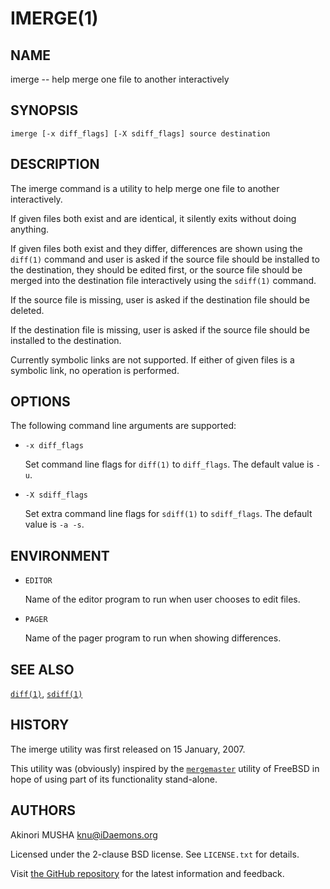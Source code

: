 IMERGE(1)
=========

## NAME

imerge -- help merge one file to another interactively

## SYNOPSIS

```
imerge [-x diff_flags] [-X sdiff_flags] source destination
```

## DESCRIPTION

The imerge command is a utility to help merge one file to another
interactively.

If given files both exist and are identical, it silently exits without
doing anything.

If given files both exist and they differ, differences are shown using
the `diff(1)` command and user is asked if the source file should be
installed to the destination, they should be edited first, or the
source file should be merged into the destination file interactively
using the `sdiff(1)` command.

If the source file is missing, user is asked if the destination file
should be deleted.

If the destination file is missing, user is asked if the source file
should be installed to the destination.

Currently symbolic links are not supported.  If either of given files
is a symbolic link, no operation is performed.

## OPTIONS

The following command line arguments are supported:

*   `-x diff_flags`

    Set command line flags for `diff(1)` to `diff_flags`.  The default
    value is `-u`.

*   `-X sdiff_flags`

    Set extra command line flags for `sdiff(1)` to `sdiff_flags`.  The
    default value is `-a -s`.

## ENVIRONMENT

*   `EDITOR`

    Name of the editor program to run when user chooses to edit files.

*   `PAGER`

    Name of the pager program to run when showing differences.

## SEE ALSO

[`diff(1)`](http://www.freebsd.org/cgi/man.cgi?query=diff&sektion=1),
[`sdiff(1)`](http://www.freebsd.org/cgi/man.cgi?query=sdiff&sektion=1)

## HISTORY

The imerge utility was first released on 15 January, 2007.

This utility was (obviously) inspired by the
[`mergemaster`](http://www.freebsd.org/cgi/man.cgi?query=mergemaster&sektion=8)
utility of FreeBSD in hope of using part of its functionality
stand-alone.

## AUTHORS

Akinori MUSHA <knu@iDaemons.org>

Licensed under the 2-clause BSD license.  See `LICENSE.txt` for
details.

Visit [the GitHub repository](https://github.com/knu/imerge) for the
latest information and feedback.
